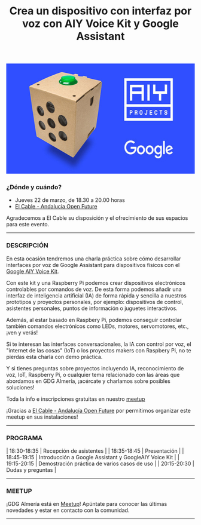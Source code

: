 ﻿---
layout: post-jsonld
#Datos del Evento
title: "Crea un dispositivo con interfaz por voz con AIY Voice Kit y Google Assistant"
description: "Cómo desarrollar interfaces por voz de Google Assistant para dispositivos físicos con el Google AIY Voice Kit"
thumbnail: "/recursos/2018-3-22/Google-AIY-Voice-Kit.jpg"
#Fecha
startDate: 2018-03-22T18:30
endDate: 2018-03-22T20:00
#Lugar
place: "El Cable - Andalucía Open Future"
street: "C/ Magistral Domínguez, 23"
locality: "Almería"
postalCode: "04003"
map: https://www.google.com/maps/place/Calle+Magistral+Dom%C3%ADnguez,+23,+04003+Almer%C3%ADa
category: actividades
#Redes sociales. Máximo 90 carácteres para el texto
social:
  - time: 2018-03-20T14:30
    text: "Crea un dispositivo con interfaz por voz con AIY Voice Kit y Google Assistant. jueves 22, 18.30: https://www.meetup.com/es-ES/GDGAlmeria/events/248892448/"
  - time: 2018-03-21T14:30
    text: "Crea un dispositivo con interfaz por voz con AIY Voice Kit y Google Assistant. mañana, 18.30: https://www.meetup.com/es-ES/GDGAlmeria/events/248892448/"	
  - time: 2018-03-22T14:30
    text: "Esta tarde: Crea un dispositivo con interfaz por voz con AIY Voice Kit y Google Assistant. 18.30: https://www.meetup.com/es-ES/GDGAlmeria/events/248892448/"
---

<p align="center">
    <img src="/recursos/2018-3-22/Google-AIY-Voice-Kit.jpg" alt="AIY Voice Kit" height="295px"/>
</p>

### ¿Dónde y cuándo?

- Jueves 22 de marzo, de 18.30 a 20.00 horas
- [El Cable - Andalucía Open Future](https://www.google.com/maps/place/Calle+Magistral+Dom%C3%ADnguez,+23,+04003+Almer%C3%ADa)

Agradecemos a El Cable su disposición y el ofrecimiento de sus espacios para este evento.

---

### DESCRIPCIÓN

En esta ocasión tendremos una charla práctica sobre cómo desarrollar interfaces por voz de Google Assistant para dispositivos físicos con el [Google AIY Voice Kit](https://aiyprojects.withgoogle.com/voice/).

Con este kit y una Raspberry Pi podemos crear dispositivos electrónicos controlables por comandos de voz. De esta forma podemos añadir una interfaz de inteligencia artificial (IA) de forma rápida y sencilla a nuestros prototipos y proyectos personales, por ejemplo: dispositivos de control, asistentes personales, puntos de información o juguetes interactivos.

Además, al estar basado en Raspbery Pi, podemos conseguir controlar también comandos electrónicos como LEDs, motores, servomotores, etc.,
¡ven y verás!

Si te interesan las interfaces conversacionales, la IA con control por voz, el "internet de las cosas" (IoT) o los proyectos makers con Raspbery Pi, no te pierdas esta charla con demo práctica.

Y si tienes preguntas sobre proyectos incluyendo IA, reconocimiento de voz, IoT, Raspberry Pi, o cualquier tema relacionado con las áreas que abordamos en GDG Almería, ¡acércate y charlamos sobre posibles soluciones!

Toda la info e inscripciones gratuitas en nuestro [meetup](https://www.meetup.com/es-ES/GDGAlmeria/events/248892448/)

¡Gracias a [El Cable - Andalucía Open Future](https://andalucia.openfuture.org/reto/el-cable/) por permitirnos organizar este meetup en sus instalaciones!

---

### PROGRAMA


| 18:30-18:35   | Recepción de asistentes |
| 18:35-18:45   | Presentación |
| 18:45-19:15 	| Introducción a Google Assistant y GoogleAIY Voice Kit |
| 19:15-20:15 	| Demostración práctica de varios casos de uso |
| 20:15-20:30 	| Dudas y preguntas |

---

### MEETUP

¡GDG Almería está en [Meetup](https://www.meetup.com/es-ES/GDGAlmeria/)! Apúntate para conocer las últimas novedades y estar en contacto con la comunidad.

---